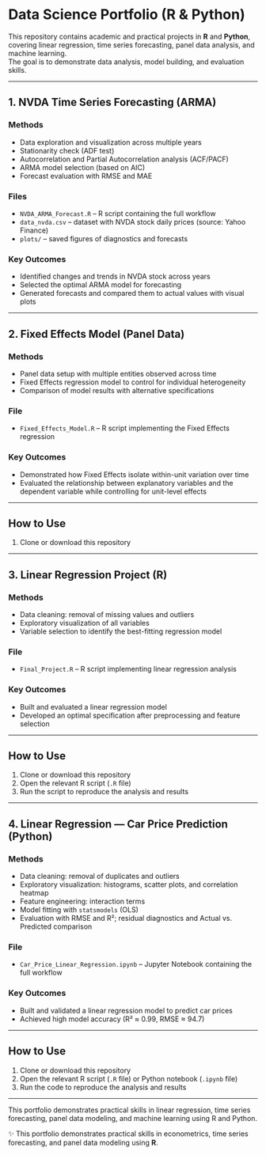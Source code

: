 # Data Science Portfolio (R & Python)

This repository contains academic and practical projects in **R** and **Python**,  
covering linear regression, time series forecasting, panel data analysis, and machine learning.  
The goal is to demonstrate data analysis, model building, and evaluation skills.

---

## 1. NVDA Time Series Forecasting (ARMA)

### Methods
- Data exploration and visualization across multiple years
- Stationarity check (ADF test)
- Autocorrelation and Partial Autocorrelation analysis (ACF/PACF)
- ARMA model selection (based on AIC)
- Forecast evaluation with RMSE and MAE

### Files
- `NVDA_ARMA_Forecast.R` – R script containing the full workflow  
- `data_nvda.csv` – dataset with NVDA stock daily prices (source: Yahoo Finance)  
- `plots/` – saved figures of diagnostics and forecasts  

### Key Outcomes
- Identified changes and trends in NVDA stock across years  
- Selected the optimal ARMA model for forecasting  
- Generated forecasts and compared them to actual values with visual plots  

---

## 2. Fixed Effects Model (Panel Data)

### Methods
- Panel data setup with multiple entities observed across time  
- Fixed Effects regression model to control for individual heterogeneity  
- Comparison of model results with alternative specifications  

### File
- `Fixed_Effects_Model.R` – R script implementing the Fixed Effects regression  

### Key Outcomes
- Demonstrated how Fixed Effects isolate within-unit variation over time  
- Evaluated the relationship between explanatory variables and the dependent variable while controlling for unit-level effects  

---

## How to Use
1. Clone or download this repository

---

## 3. Linear Regression Project (R)

### Methods
- Data cleaning: removal of missing values and outliers  
- Exploratory visualization of all variables  
- Variable selection to identify the best-fitting regression model  

### File
- `Final_Project.R` – R script implementing linear regression analysis  

### Key Outcomes
- Built and evaluated a linear regression model  
- Developed an optimal specification after preprocessing and feature selection  

---

## How to Use
1. Clone or download this repository  
2. Open the relevant R script (`.R` file)  
3. Run the script to reproduce the analysis and results  

---

## 4. Linear Regression — Car Price Prediction (Python)

### Methods
- Data cleaning: removal of duplicates and outliers  
- Exploratory visualization: histograms, scatter plots, and correlation heatmap  
- Feature engineering: interaction terms  
- Model fitting with `statsmodels` (OLS)  
- Evaluation with RMSE and R²; residual diagnostics and Actual vs. Predicted comparison  

### File
- `Car_Price_Linear_Regression.ipynb` – Jupyter Notebook containing the full workflow  

### Key Outcomes
- Built and validated a linear regression model to predict car prices  
- Achieved high model accuracy (R² ≈ 0.99, RMSE ≈ 94.7)  

---

## How to Use
1. Clone or download this repository  
2. Open the relevant R script (`.R` file) or Python notebook (`.ipynb` file)  
3. Run the code to reproduce the analysis and results  

---

This portfolio demonstrates practical skills in linear regression, time series forecasting, panel data modeling, and machine learning using R and Python.


✨ This portfolio demonstrates practical skills in econometrics, time series forecasting, and panel data modeling using **R**.
